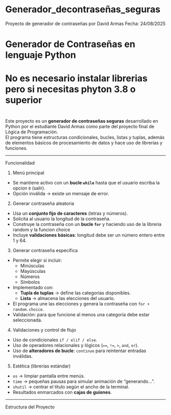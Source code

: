 # Generador_decontraseñas_seguras
Proyecto de generador de contraseñas por David Armas
Fecha: 24/08/2025
# Generador de Contraseñas en lenguaje Python
# No es necesario instalar librerias pero si necesitas phyton 3.8 o superior
# 

Este proyecto es un **generador de contraseñas seguras** desarrollado en Python por el estudiante David Armas como parte del proyecto final de Lógica de Programación.  
El programa tiene estructuras condicionales, bucles, listas y tuplas, además de elementos básicos de procesamiento de datos y hace uso de librerias y funciones.

---
 Funcionalidad

 1. Menú principal
- Se mantiene activo con un **bucle `while`** hasta que el usuario escriba la opcion `0` (salir).
- Opción inválida → existe un mensaje de error.

 2. Generar contraseña aleatoria
- Usa un **conjunto fijo de caracteres** (letras y números).
- Solicita al usuario la longitud de la contraseña.
- Construye la contraseña con un **bucle `for`** y haciendo uso de la libreria random y la funcion choice
- Incluye **validaciones básicas**: longitud debe ser un número entero entre 1 y 64.

 3. Generar contraseña específica
- Permite elegir si incluir:
  - Minúsculas
  - Mayúsculas
  - Números
  - Símbolos
- Implementado con:
  - **Tupla de tuplas** → define las categorías disponibles.
  - **Lista** → almacena las elecciones del usuario.
- El programa une las elecciones y genera la contraseña con `for + random.choice`.
- Validación: para que funcione al  menos una categoría debe estar seleccionada.

4. Validaciones y control de flujo
- Uso de condicionales `if / elif / else`.
- Uso de operadores relacionales y lógicos (`==`, `!=`, `>`, `and`, `or`).
- Uso de **alteradores de bucle**: `continue` para reintentar entradas inválidas.

 5. Estética (librerías estándar)
- `os` → limpiar pantalla entre menús.
- `time` → pequeñas pausas para simular animación de “generando...”.
- `shutil` → centrar el título según el ancho de la terminal.
- Resultados enmarcados con **cajas de guiones**.

---

 Estructura del Proyecto

